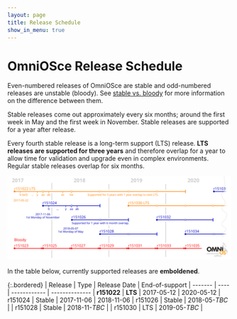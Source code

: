 ```yaml
---
layout: page
title: Release Schedule
show_in_menu: true
---
```


# OmniOSce Release Schedule

Even-numbered releases of OmniOSce are stable and odd-numbered releases are
unstable (bloody). See [stable vs. bloody](/info/stablevsbloody.html) for
more information on the difference between them.

Stable releases come out approximately every six months; around the first week
in May and the first week in November. Stable releases are supported
for a year after release.

Every fourth stable release is a long-term support (LTS) release. **LTS
releases are supported for three years** and therefore overlap for a year to
allow time for validation and upgrade even in complex environments. Regular
stable releases overlap for six months.

<img class="responsive-img" src="/release-plan.png" alt="OmniOSce Release Plan" />

In the table below, currently supported releases are **emboldened**.

{:.bordered}
| Release	| Type    | Release Date  | End-of-support
| -------	| ----    | ------------  | --------------
| **r151022**	| **LTS** | 2017-05-12    | 2020-05-12
| r151024	| Stable  | 2017-11-06    | 2018-11-06
| r151026	| Stable  | 2018-05-*TBC* |
| r151028	| Stable  | 2018-11-*TBC* |
| r151030	| LTS     | 2019-05-*TBC* |

